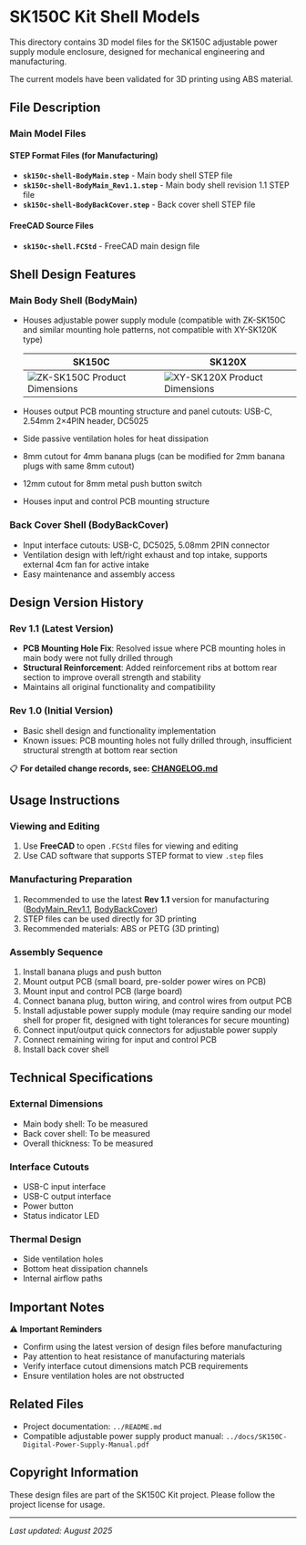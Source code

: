 # SK150C Kit Shell Models

This directory contains 3D model files for the SK150C adjustable power supply module enclosure, designed for mechanical engineering and manufacturing.

The current models have been validated for 3D printing using ABS material.

## File Description

### Main Model Files

#### STEP Format Files (for Manufacturing)

- **`sk150c-shell-BodyMain.step`** - Main body shell STEP file
- **`sk150c-shell-BodyMain_Rev1.1.step`** - Main body shell revision 1.1 STEP file
- **`sk150c-shell-BodyBackCover.step`** - Back cover shell STEP file

#### FreeCAD Source Files

- **`sk150c-shell.FCStd`** - FreeCAD main design file

## Shell Design Features

### Main Body Shell (BodyMain)

- Houses adjustable power supply module (compatible with ZK-SK150C and similar mounting hole patterns, not compatible with XY-SK120K type)

  | SK150C                                                 | SK120X                                                 |
  | ------------------------------------------------------ | ------------------------------------------------------ |
  | ![ZK-SK150C Product Dimensions](https://ivanli.cc/api/render-image/Hardware/sk150c/assets/ZK-SK150C-%E4%BA%A7%E5%93%81%E5%B0%BA%E5%AF%B8.png?f=webp&q=85&s=1200&dpr=1) | ![XY-SK120X Product Dimensions](https://ivanli.cc/api/render-image/Hardware/sk150c/assets/XY-SK120X_%E4%BA%A7%E5%93%81%E5%B0%BA%E5%AF%B8.png?f=webp&q=85&s=1200&dpr=1) |

- Houses output PCB mounting structure and panel cutouts: USB-C, 2.54mm 2×4PIN header, DC5025
- Side passive ventilation holes for heat dissipation
- 8mm cutout for 4mm banana plugs (can be modified for 2mm banana plugs with same 8mm cutout)
- 12mm cutout for 8mm metal push button switch
- Houses input and control PCB mounting structure

### Back Cover Shell (BodyBackCover)

- Input interface cutouts: USB-C, DC5025, 5.08mm 2PIN connector
- Ventilation design with left/right exhaust and top intake, supports external 4cm fan for active intake
- Easy maintenance and assembly access

## Design Version History

### Rev 1.1 (Latest Version)

- **PCB Mounting Hole Fix**: Resolved issue where PCB mounting holes in main body were not fully drilled through
- **Structural Reinforcement**: Added reinforcement ribs at bottom rear section to improve overall strength and stability
- Maintains all original functionality and compatibility

### Rev 1.0 (Initial Version)

- Basic shell design and functionality implementation
- Known issues: PCB mounting holes not fully drilled through, insufficient structural strength at bottom rear section

📋 **For detailed change records, see: [CHANGELOG.md](./CHANGELOG.md)**

## Usage Instructions

### Viewing and Editing

1. Use **FreeCAD** to open `.FCStd` files for viewing and editing
2. Use CAD software that supports STEP format to view `.step` files

### Manufacturing Preparation

1. Recommended to use the latest **Rev 1.1** version for manufacturing ([BodyMain_Rev1.1](./models/sk150c-shell-BodyMain_Rev1.1.step), [BodyBackCover](./models/sk150c-shell-BodyBackCover.step))
2. STEP files can be used directly for 3D printing
3. Recommended materials: ABS or PETG (3D printing)

### Assembly Sequence

1. Install banana plugs and push button
2. Mount output PCB (small board, pre-solder power wires on PCB)
3. Mount input and control PCB (large board)
4. Connect banana plug, button wiring, and control wires from output PCB
5. Install adjustable power supply module (may require sanding our model shell for proper fit, designed with tight tolerances for secure mounting)
6. Connect input/output quick connectors for adjustable power supply
7. Connect remaining wiring for input and control PCB
8. Install back cover shell

## Technical Specifications

### External Dimensions

- Main body shell: To be measured
- Back cover shell: To be measured
- Overall thickness: To be measured

### Interface Cutouts

- USB-C input interface
- USB-C output interface
- Power button
- Status indicator LED

### Thermal Design

- Side ventilation holes
- Bottom heat dissipation channels
- Internal airflow paths

## Important Notes

⚠️ **Important Reminders**

- Confirm using the latest version of design files before manufacturing
- Pay attention to heat resistance of manufacturing materials
- Verify interface cutout dimensions match PCB requirements
- Ensure ventilation holes are not obstructed

## Related Files

- Project documentation: `../README.md`
- Compatible adjustable power supply product manual: `../docs/SK150C-Digital-Power-Supply-Manual.pdf`

## Copyright Information

These design files are part of the SK150C Kit project. Please follow the project license for usage.

---

*Last updated: August 2025*
